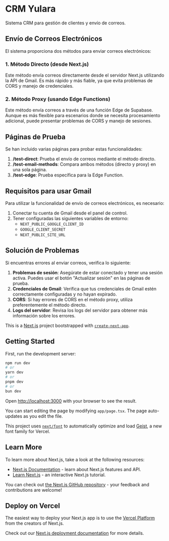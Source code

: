 # CRM Yulara

Sistema CRM para gestión de clientes y envío de correos.

## Envío de Correos Electrónicos

El sistema proporciona dos métodos para enviar correos electrónicos:

### 1. Método Directo (desde Next.js)

Este método envía correos directamente desde el servidor Next.js utilizando la API de Gmail. Es más rápido y más fiable, ya que evita problemas de CORS y manejo de credenciales.

### 2. Método Proxy (usando Edge Functions)

Este método envía correos a través de una función Edge de Supabase. Aunque es más flexible para escenarios donde se necesita procesamiento adicional, puede presentar problemas de CORS y manejo de sesiones.

## Páginas de Prueba

Se han incluido varias páginas para probar estas funcionalidades:

1. **/test-direct**: Prueba el envío de correos mediante el método directo.
2. **/test-email-methods**: Compara ambos métodos (directo y proxy) en una sola página.
3. **/test-edge**: Prueba específica para la Edge Function.

## Requisitos para usar Gmail

Para utilizar la funcionalidad de envío de correos electrónicos, es necesario:

1. Conectar tu cuenta de Gmail desde el panel de control.
2. Tener configuradas las siguientes variables de entorno:
   - `NEXT_PUBLIC_GOOGLE_CLIENT_ID`
   - `GOOGLE_CLIENT_SECRET`
   - `NEXT_PUBLIC_SITE_URL`

## Solución de Problemas

Si encuentras errores al enviar correos, verifica lo siguiente:

1. **Problemas de sesión**: Asegúrate de estar conectado y tener una sesión activa. Puedes usar el botón "Actualizar sesión" en las páginas de prueba.
2. **Credenciales de Gmail**: Verifica que tus credenciales de Gmail estén correctamente configuradas y no hayan expirado.
3. **CORS**: Si hay errores de CORS en el método proxy, utiliza preferentemente el método directo.
4. **Logs del servidor**: Revisa los logs del servidor para obtener más información sobre los errores.

This is a [Next.js](https://nextjs.org) project bootstrapped with [`create-next-app`](https://nextjs.org/docs/app/api-reference/cli/create-next-app).

## Getting Started

First, run the development server:

```bash
npm run dev
# or
yarn dev
# or
pnpm dev
# or
bun dev
```

Open [http://localhost:3000](http://localhost:3000) with your browser to see the result.

You can start editing the page by modifying `app/page.tsx`. The page auto-updates as you edit the file.

This project uses [`next/font`](https://nextjs.org/docs/app/building-your-application/optimizing/fonts) to automatically optimize and load [Geist](https://vercel.com/font), a new font family for Vercel.

## Learn More

To learn more about Next.js, take a look at the following resources:

- [Next.js Documentation](https://nextjs.org/docs) - learn about Next.js features and API.
- [Learn Next.js](https://nextjs.org/learn) - an interactive Next.js tutorial.

You can check out [the Next.js GitHub repository](https://github.com/vercel/next.js) - your feedback and contributions are welcome!

## Deploy on Vercel

The easiest way to deploy your Next.js app is to use the [Vercel Platform](https://vercel.com/new?utm_medium=default-template&filter=next.js&utm_source=create-next-app&utm_campaign=create-next-app-readme) from the creators of Next.js.

Check out our [Next.js deployment documentation](https://nextjs.org/docs/app/building-your-application/deploying) for more details.
